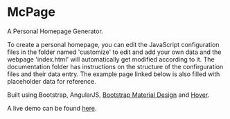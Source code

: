 # McPage

A Personal Homepage Generator.

To create a personal homepage, you can edit the JavaScript configuration files in the folder named 'customize' to edit and add your own data and the webpage 'index.html' will automatically get modified according to it. The documentation folder has instructions on the structure of the confirguration files and their data entry. The example page linked below is also filled with placeholder data for reference.

Built using Bootstrap, AngularJS, <a target="_blank" href="http://fezvrasta.github.io/bootstrap-material-design/">Bootstrap Material Design</a> and <a target="_blank" href="http://ianlunn.github.io/Hover/">Hover</a>.

A live demo can be found <a target="_blank" href="http://pranavkundra.github.io/McPage">here</a>.